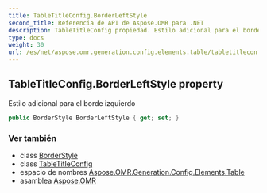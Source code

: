 ```yaml
---
title: TableTitleConfig.BorderLeftStyle
second_title: Referencia de API de Aspose.OMR para .NET
description: TableTitleConfig propiedad. Estilo adicional para el borde izquierdo
type: docs
weight: 30
url: /es/net/aspose.omr.generation.config.elements.table/tabletitleconfig/borderleftstyle/
---
```

## TableTitleConfig.BorderLeftStyle property

Estilo adicional para el borde izquierdo

```csharp
public BorderStyle BorderLeftStyle { get; set; }
```

### Ver también

* class [BorderStyle](../../../aspose.omr.generation.config/borderstyle/)
* class [TableTitleConfig](../)
* espacio de nombres [Aspose.OMR.Generation.Config.Elements.Table](../../tabletitleconfig/)
* asamblea [Aspose.OMR](../../../)


